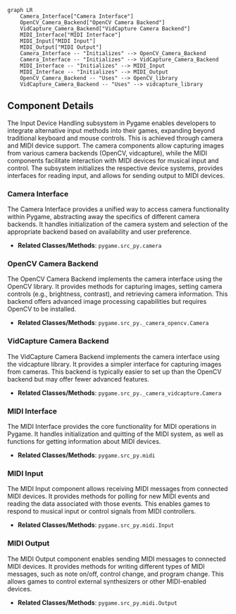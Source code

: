 ```mermaid
graph LR
    Camera_Interface["Camera Interface"]
    OpenCV_Camera_Backend["OpenCV Camera Backend"]
    VidCapture_Camera_Backend["VidCapture Camera Backend"]
    MIDI_Interface["MIDI Interface"]
    MIDI_Input["MIDI Input"]
    MIDI_Output["MIDI Output"]
    Camera_Interface -- "Initializes" --> OpenCV_Camera_Backend
    Camera_Interface -- "Initializes" --> VidCapture_Camera_Backend
    MIDI_Interface -- "Initializes" --> MIDI_Input
    MIDI_Interface -- "Initializes" --> MIDI_Output
    OpenCV_Camera_Backend -- "Uses" --> OpenCV_library
    VidCapture_Camera_Backend -- "Uses" --> vidcapture_library
```

## Component Details

The Input Device Handling subsystem in Pygame enables developers to integrate alternative input methods into their games, expanding beyond traditional keyboard and mouse controls. This is achieved through camera and MIDI device support. The camera components allow capturing images from various camera backends (OpenCV, vidcapture), while the MIDI components facilitate interaction with MIDI devices for musical input and control. The subsystem initializes the respective device systems, provides interfaces for reading input, and allows for sending output to MIDI devices.

### Camera Interface
The Camera Interface provides a unified way to access camera functionality within Pygame, abstracting away the specifics of different camera backends. It handles initialization of the camera system and selection of the appropriate backend based on availability and user preference.
- **Related Classes/Methods**: `pygame.src_py.camera`

### OpenCV Camera Backend
The OpenCV Camera Backend implements the camera interface using the OpenCV library. It provides methods for capturing images, setting camera controls (e.g., brightness, contrast), and retrieving camera information. This backend offers advanced image processing capabilities but requires OpenCV to be installed.
- **Related Classes/Methods**: `pygame.src_py._camera_opencv.Camera`

### VidCapture Camera Backend
The VidCapture Camera Backend implements the camera interface using the vidcapture library. It provides a simpler interface for capturing images from cameras. This backend is typically easier to set up than the OpenCV backend but may offer fewer advanced features.
- **Related Classes/Methods**: `pygame.src_py._camera_vidcapture.Camera`

### MIDI Interface
The MIDI Interface provides the core functionality for MIDI operations in Pygame. It handles initialization and quitting of the MIDI system, as well as functions for getting information about MIDI devices.
- **Related Classes/Methods**: `pygame.src_py.midi`

### MIDI Input
The MIDI Input component allows receiving MIDI messages from connected MIDI devices. It provides methods for polling for new MIDI events and reading the data associated with those events. This enables games to respond to musical input or control signals from MIDI controllers.
- **Related Classes/Methods**: `pygame.src_py.midi.Input`

### MIDI Output
The MIDI Output component enables sending MIDI messages to connected MIDI devices. It provides methods for writing different types of MIDI messages, such as note on/off, control change, and program change. This allows games to control external synthesizers or other MIDI-enabled devices.
- **Related Classes/Methods**: `pygame.src_py.midi.Output`
